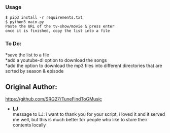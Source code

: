 ### Usage

```
$ pip3 install -r requirements.txt
$ python3 main.py
Paste the URL of the tv-show/movie & press enter
once it is finished, copy the list into a file
```
### To Do:
*save the list to a file <br>
*add a youtube-dl option to download the songs<br>
*add the option to download the mp3 files into different directories that are sorted by season & episode<br>

## Original Author:
https://github.com/SRG27/TuneFindToGMusic
* **LJ**<br>
message to LJ: i want to thank you for your script, i loved it and it served me well, but this is much better for people who like to store their contents locally 
